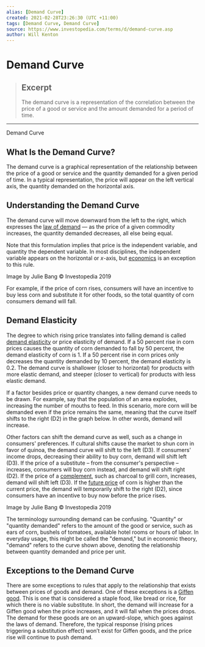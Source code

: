 ```yaml
---
alias: [Demand Curve]
created: 2021-02-28T23:26:30 (UTC +11:00)
tags: [Demand Curve, Demand Curve]
source: https://www.investopedia.com/terms/d/demand-curve.asp
author: Will Kenton
---
```


# Demand Curve

> ## Excerpt
> The demand curve is a representation of the correlation between the price of a good or service and the amount demanded for a period of time.

---

Demand Curve
## What Is the Demand Curve?

The demand curve is a graphical representation of the relationship between the price of a good or service and the quantity demanded for a given period of time. In a typical representation, the price will appear on the left vertical axis, the quantity demanded on the horizontal axis. 

## Understanding the Demand Curve

The demand curve will move downward from the left to the right, which expresses the [law of demand](https://www.investopedia.com/terms/l/lawofdemand.asp) — as the price of a given commodity increases, the quantity demanded decreases, all else being equal.

Note that this formulation implies that price is the independent variable, and quantity the dependent variable. In most disciplines, the independent variable appears on the horizontal or _x_\-axis, but [economics](https://www.investopedia.com/terms/e/economics.asp) is an exception to this rule.

Image by Julie Bang © Investopedia 2019

For example, if the price of corn rises, consumers will have an incentive to buy less corn and substitute it for other foods, so the total quantity of corn consumers demand will fall.

## Demand Elasticity

The degree to which rising price translates into falling demand is called [demand elasticity](https://www.investopedia.com/terms/d/demand-elasticity.asp) or price elasticity of demand. If a 50 percent rise in corn prices causes the quantity of corn demanded to fall by 50 percent, the demand elasticity of corn is 1. If a 50 percent rise in corn prices only decreases the quantity demanded by 10 percent, the demand elasticity is 0.2. The demand curve is shallower (closer to horizontal) for products with more elastic demand, and steeper (closer to vertical) for products with less elastic demand.

If a factor besides price or quantity changes, a new demand curve needs to be drawn. For example, say that the population of an area explodes, increasing the number of mouths to feed. In this scenario, more corn will be demanded even if the price remains the same, meaning that the curve itself shifts to the right (D2) in the graph below. In other words, demand will increase.

Other factors can shift the demand curve as well, such as a change in consumers' preferences. If cultural shifts cause the market to shun corn in favor of quinoa, the demand curve will shift to the left (D3). If consumers' income drops, decreasing their ability to buy corn, demand will shift left (D3). If the price of a substitute – from the consumer's perspective – increases, consumers will buy corn instead, and demand will shift right (D2). If the price of a [complement](https://www.investopedia.com/terms/c/complement.asp), such as charcoal to grill corn, increases, demand will shift left (D3). If the [future price](https://www.investopedia.com/terms/f/futures.asp) of corn is higher than the current price, the demand will temporarily shift to the right (D2), since consumers have an incentive to buy now before the price rises.

Image by Julie Bang © Investopedia 2019

The terminology surrounding demand can be confusing. "Quantity" or "quantity demanded" refers to the amount of the good or service, such as ears of corn, bushels of tomatoes, available hotel rooms or hours of labor. In everyday usage, this might be called the "demand," but in economic theory, "demand" refers to the curve shown above, denoting the relationship between quantity demanded and price per unit. 

## Exceptions to the Demand Curve

There are some exceptions to rules that apply to the relationship that exists between prices of goods and demand. One of these exceptions is a [Giffen good](https://www.investopedia.com/terms/g/giffen-good.asp). This is one that is considered a staple food, like bread or rice, for which there is no viable substitute. In short, the demand will increase for a Giffen good when the price increases, and it will fall when the prices drops. The demand for these goods are on an upward-slope, which goes against the laws of demand. Therefore, the typical response (rising prices triggering a substitution effect) won’t exist for Giffen goods, and the price rise will continue to push demand.
